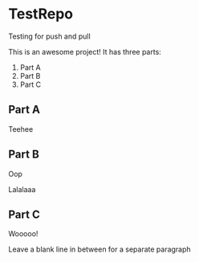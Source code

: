 # TestRepo
Testing for push and pull

This is an awesome project! It has three parts:

1. Part A
2. Part B
3. Part C

## Part A

Teehee

## Part B

Oop

Lalalaaa

## Part C

Wooooo!

Leave a blank line in between for a separate paragraph